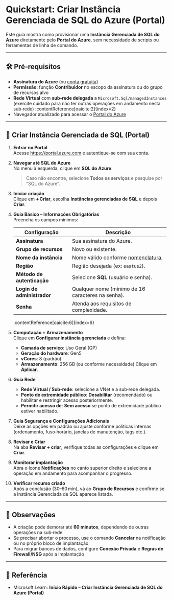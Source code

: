 # Quickstart: Criar Instância Gerenciada de SQL do Azure (Portal)

Este guia mostra como provisionar uma **Instância Gerenciada de SQL do Azure** diretamente pelo **Portal do Azure**, sem necessidade de scripts ou ferramentas de linha de comando.

---

## 🛠️ Pré‑requisitos

- **Assinatura do Azure** (ou [conta gratuita](https://azure.microsoft.com/free))
- **Permissão**: função **Contribuidor** no escopo da assinatura ou do grupo de recursos alvo
- **Rede Virtual** com **sub‑rede delegada** a `Microsoft.Sql/managedInstances` (exercite cuidado para não ter outras operações em andamento nesta sub‑rede) :contentReference[oaicite:2]{index=2}  
- Navegador atualizado para acessar o [Portal do Azure](https://portal.azure.com)

---

## 🚀 Criar Instância Gerenciada de SQL (Portal)

1. **Entrar no Portal**  
   Acesse https://portal.azure.com e autentique-se com sua conta.

2. **Navegar até SQL do Azure**  
   No menu à esquerda, clique em **SQL do Azure**.  
   > Caso não encontre, selecione **Todos os serviços** e pesquise por “SQL do Azure”.

3. **Iniciar criação**  
   Clique em **+ Criar**, escolha **Instâncias gerenciadas de SQL** e depois **Criar**. 

4. **Guia Básico – Informações Obrigatórias**  
   Preencha os campos mínimos:  
   
   | Configuração                            | Descrição                                                    |
   |-----------------------------------------|--------------------------------------------------------------|
   | **Assinatura**                          | Sua assinatura do Azure.                                     |
   | **Grupo de recursos**                   | Novo ou existente.                                           |
   | **Nome da instância**                   | Nome válido conforme [nomenclatura](https://aka.ms/azuresql-rn). |
   | **Região**                              | Região desejada (ex: `eastus2`).                             |
   | **Método de autenticação**              | Selecione **SQL** (usuário e senha).                         |
   | **Login de administrador**              | Qualquer nome (mínimo de 16 caracteres na senha).            |
   | **Senha**                               | Atenda aos requisitos de complexidade.                       |
   
   :contentReference[oaicite:6]{index=6}

5. **Computação + Armazenamento**  
   Clique em **Configurar instância gerenciada** e defina:  
   - **Camada de serviço**: Uso Geral (GP)  
   - **Geração do hardware**: Gen5  
   - **vCores**: 8 (padrão)  
   - **Armazenamento**: 256 GB (ou conforme necessidade) 
   Clique em **Aplicar**.

6. **Guia Rede**  
   - **Rede Virtual / Sub‑rede**: selecione a VNet e a sub‑rede delegada.  
   - **Ponto de extremidade público**: **Desabilitar** (recomendado) ou habilitar e restringir acesso posteriormente.  
   - **Permitir acesso de**: **Sem acesso** se ponto de extremidade público estiver habilitado.

7. **Guia Segurança e Configurações Adicionais**  
   Deixe as opções em padrão ou ajuste conforme políticas internas (ordenamento, fuso‑horário, janelas de manutenção, tags etc.).

8. **Revisar e Criar**  
   Na aba **Revisar + criar**, verifique todas as configurações e clique em **Criar**.  

9. **Monitorar implantação**  
   Abra o ícone **Notificações** no canto superior direito e selecione a operação em andamento para acompanhar o progresso.

10. **Verificar recurso criado**  
    Após a conclusão (30–60 min), vá ao **Grupo de Recursos** e confirme se a Instância Gerenciada de SQL aparece listada.

---

## 📄 Observações

- A criação pode demorar até **60 minutos**, dependendo de outras operações na sub‑rede
- Se precisar abortar o processo, use o comando **Cancelar** na notificação ou no próprio bloco de implantação
- Para migrar bancos de dados, configure **Conexão Privada** e **Regras de Firewall/NSG** após a implantação  

---

## 🔗 Referência

- Microsoft Learn: **Início Rápido – Criar Instância Gerenciada de SQL do Azure (Portal)**
